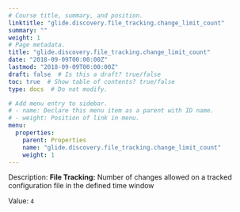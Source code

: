 ```yaml
---
# Course title, summary, and position.
linktitle: "glide.discovery.file_tracking.change_limit_count"
summary: ""
weight: 1
# Page metadata.
title: "glide.discovery.file_tracking.change_limit_count"
date: "2018-09-09T00:00:00Z"
lastmod: "2018-09-09T00:00:00Z"
draft: false  # Is this a draft? true/false
toc: true  # Show table of contents? true/false
type: docs  # Do not modify.

# Add menu entry to sidebar.
# - name: Declare this menu item as a parent with ID name.
# - weight: Position of link in menu.
menu:
  properties:
    parent: Properties
    name: "glide.discovery.file_tracking.change_limit_count"
    weight: 1
---
```


Description: <b>File Tracking:</b> Number of changes allowed on a tracked configuration file in the defined time window


Value: `4`
